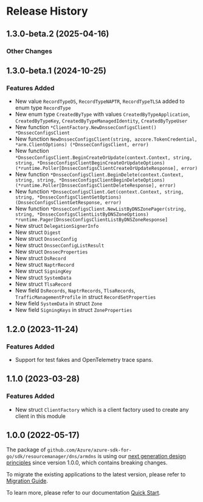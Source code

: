 # Release History

## 1.3.0-beta.2 (2025-04-16)
### Other Changes


## 1.3.0-beta.1 (2024-10-25)
### Features Added

- New value `RecordTypeDS`, `RecordTypeNAPTR`, `RecordTypeTLSA` added to enum type `RecordType`
- New enum type `CreatedByType` with values `CreatedByTypeApplication`, `CreatedByTypeKey`, `CreatedByTypeManagedIdentity`, `CreatedByTypeUser`
- New function `*ClientFactory.NewDnssecConfigsClient() *DnssecConfigsClient`
- New function `NewDnssecConfigsClient(string, azcore.TokenCredential, *arm.ClientOptions) (*DnssecConfigsClient, error)`
- New function `*DnssecConfigsClient.BeginCreateOrUpdate(context.Context, string, string, *DnssecConfigsClientBeginCreateOrUpdateOptions) (*runtime.Poller[DnssecConfigsClientCreateOrUpdateResponse], error)`
- New function `*DnssecConfigsClient.BeginDelete(context.Context, string, string, *DnssecConfigsClientBeginDeleteOptions) (*runtime.Poller[DnssecConfigsClientDeleteResponse], error)`
- New function `*DnssecConfigsClient.Get(context.Context, string, string, *DnssecConfigsClientGetOptions) (DnssecConfigsClientGetResponse, error)`
- New function `*DnssecConfigsClient.NewListByDNSZonePager(string, string, *DnssecConfigsClientListByDNSZoneOptions) *runtime.Pager[DnssecConfigsClientListByDNSZoneResponse]`
- New struct `DelegationSignerInfo`
- New struct `Digest`
- New struct `DnssecConfig`
- New struct `DnssecConfigListResult`
- New struct `DnssecProperties`
- New struct `DsRecord`
- New struct `NaptrRecord`
- New struct `SigningKey`
- New struct `SystemData`
- New struct `TlsaRecord`
- New field `DsRecords`, `NaptrRecords`, `TlsaRecords`, `TrafficManagementProfile` in struct `RecordSetProperties`
- New field `SystemData` in struct `Zone`
- New field `SigningKeys` in struct `ZoneProperties`


## 1.2.0 (2023-11-24)
### Features Added

- Support for test fakes and OpenTelemetry trace spans.


## 1.1.0 (2023-03-28)
### Features Added

- New struct `ClientFactory` which is a client factory used to create any client in this module


## 1.0.0 (2022-05-17)

The package of `github.com/Azure/azure-sdk-for-go/sdk/resourcemanager/dns/armdns` is using our [next generation design principles](https://azure.github.io/azure-sdk/general_introduction.html) since version 1.0.0, which contains breaking changes.

To migrate the existing applications to the latest version, please refer to [Migration Guide](https://aka.ms/azsdk/go/mgmt/migration).

To learn more, please refer to our documentation [Quick Start](https://aka.ms/azsdk/go/mgmt).